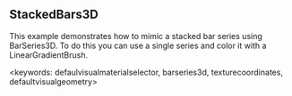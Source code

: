 ﻿## StackedBars3D ##

This example demonstrates how to mimic a stacked bar series using BarSeries3D. To do this you can use a single series and color it with a LinearGradientBrush.

<keywords: defaulvisualmaterialselector, barseries3d, texturecoordinates, defaultvisualgeometry>

